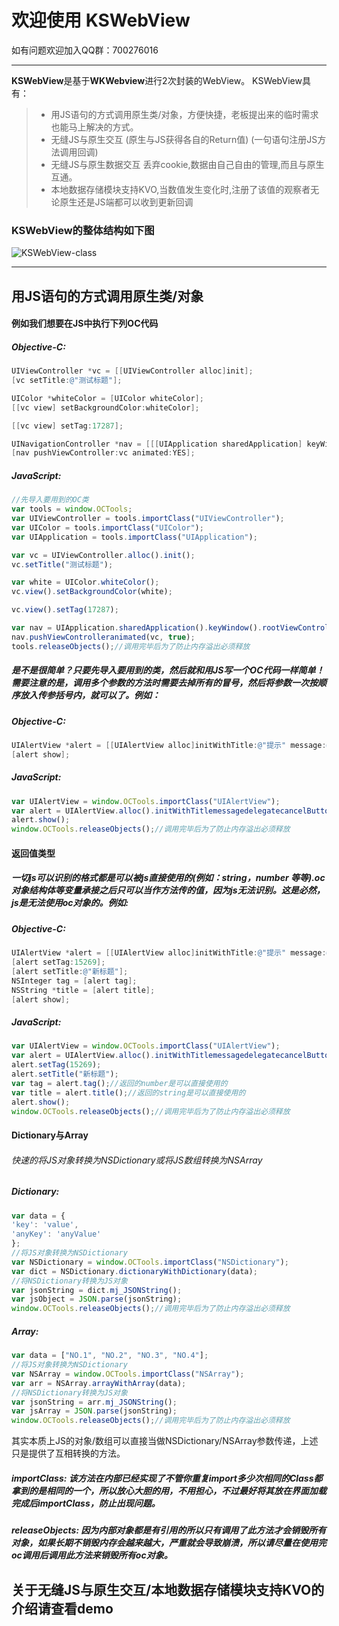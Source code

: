 # 欢迎使用 KSWebView

如有问题欢迎加入QQ群：700276016

------

**KSWebView**是基于**WKWebview**进行2次封装的WebView。 KSWebView具有：

> * 用JS语句的方式调用原生类/对象，方便快捷，老板提出来的临时需求也能马上解决的方式。
> * 无缝JS与原生交互 (原生与JS获得各自的Return值) (一句语句注册JS方法调用回调)
> * 无缝JS与原生数据交互 丢弃cookie,数据由自己自由的管理,而且与原生互通。
> * 本地数据存储模块支持KVO,当数值发生变化时,注册了该值的观察者无论原生还是JS端都可以收到更新回调

### KSWebView的整体结构如下图
![KSWebView-class](https://raw.githubusercontent.com/kinsunlu/KSWebView/master/KSWebView.png)

------

## 用JS语句的方式调用原生类/对象
#### 例如我们想要在JS中执行下列OC代码
##### Objective-C:
```Objective-C
UIViewController *vc = [[UIViewController alloc]init];
[vc setTitle:@"测试标题"];

UIColor *whiteColor = [UIColor whiteColor];
[[vc view] setBackgroundColor:whiteColor];

[[vc view] setTag:17287];

UINavigationController *nav = [[[UIApplication sharedApplication] keyWindow] rootViewController];
[nav pushViewController:vc animated:YES];
```
##### JavaScript:
```JavaScript
//先导入要用到的OC类
var tools = window.OCTools;
var UIViewController = tools.importClass("UIViewController");
var UIColor = tools.importClass("UIColor");
var UIApplication = tools.importClass("UIApplication");

var vc = UIViewController.alloc().init();
vc.setTitle("测试标题");

var white = UIColor.whiteColor();
vc.view().setBackgroundColor(white);

vc.view().setTag(17287);

var nav = UIApplication.sharedApplication().keyWindow().rootViewController();
nav.pushViewControlleranimated(vc, true);
tools.releaseObjects();//调用完毕后为了防止内存溢出必须释放
```
##### 是不是很简单？只要先导入要用到的类，然后就和用JS写一个OC代码一样简单！需要注意的是，调用多个参数的方法时需要去掉所有的冒号，然后将参数一次按顺序放入传参括号内，就可以了。例如：
##### Objective-C:
```Objective-C
UIAlertView *alert = [[UIAlertView alloc]initWithTitle:@"提示" message:@"描述信息" delegate:nil cancelButtonTitle:@"关闭" otherButtonTitles:nil];
[alert show];
```
##### JavaScript:
```JavaScript
var UIAlertView = window.OCTools.importClass("UIAlertView");
var alert = UIAlertView.alloc().initWithTitlemessagedelegatecancelButtonTitleotherButtonTitles("提示","描述信息",null,"关闭",null);
alert.show();
window.OCTools.releaseObjects();//调用完毕后为了防止内存溢出必须释放
```
#### 返回值类型
##### 一切js可以识别的格式都是可以被js直接使用的(例如：string，number 等等).oc对象结构体等变量承接之后只可以当作方法传的值，因为js无法识别。这是必然，js是无法使用oc对象的。例如:
##### Objective-C:
```Objective-C
UIAlertView *alert = [[UIAlertView alloc]initWithTitle:@"提示" message:@"描述信息" delegate:nil cancelButtonTitle:@"关闭" otherButtonTitles:nil];
[alert setTag:15269];
[alert setTitle:@"新标题"];
NSInteger tag = [alert tag];
NSString *title = [alert title];
[alert show];
```
##### JavaScript:
```JavaScript
var UIAlertView = window.OCTools.importClass("UIAlertView");
var alert = UIAlertView.alloc().initWithTitlemessagedelegatecancelButtonTitleotherButtonTitles("提示","描述信息",null,"关闭",null);
alert.setTag(15269);
alert.setTitle("新标题");
var tag = alert.tag();//返回的number是可以直接使用的
var title = alert.title();//返回的string是可以直接使用的
alert.show();
window.OCTools.releaseObjects();//调用完毕后为了防止内存溢出必须释放
```
#### Dictionary与Array
###### 快速的将JS对象转换为NSDictionary或将JS数组转换为NSArray
##### Dictionary:
```JavaScript
var data = {
'key': 'value',
'anyKey': 'anyValue'
};
//将JS对象转换为NSDictionary
var NSDictionary = window.OCTools.importClass("NSDictionary");
var dict = NSDictionary.dictionaryWithDictionary(data);
//将NSDictionary转换为JS对象
var jsonString = dict.mj_JSONString();
var jsObject = JSON.parse(jsonString);
window.OCTools.releaseObjects();//调用完毕后为了防止内存溢出必须释放
```
##### Array:
```JavaScript
var data = ["NO.1", "NO.2", "NO.3", "NO.4"];
//将JS对象转换为NSDictionary
var NSArray = window.OCTools.importClass("NSArray");
var arr = NSArray.arrayWithArray(data);
//将NSDictionary转换为JS对象
var jsonString = arr.mj_JSONString();
var jsArray = JSON.parse(jsonString);
window.OCTools.releaseObjects();//调用完毕后为了防止内存溢出必须释放
```
其实本质上JS的对象/数组可以直接当做NSDictionary/NSArray参数传递，上述只是提供了互相转换的方法。
##### ***importClass***:  该方法在内部已经实现了不管你重复import多少次相同的Class都拿到的是相同的一个，所以放心大胆的用，不用担心，不过最好将其放在界面加载完成后importClass，防止出现问题。
##### ***releaseObjects***: 因为内部对象都是有引用的所以只有调用了此方法才会销毁所有对象，如果长期不销毁内存会越来越大，严重就会导致崩溃，所以请尽量在使用完oc调用后调用此方法来销毁所有oc对象。

## 关于无缝JS与原生交互/本地数据存储模块支持KVO的介绍请查看demo
